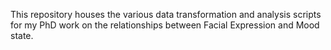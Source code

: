 This repository houses the various data transformation and analysis scripts for my PhD work on the relationships between 
Facial Expression and Mood state. 
